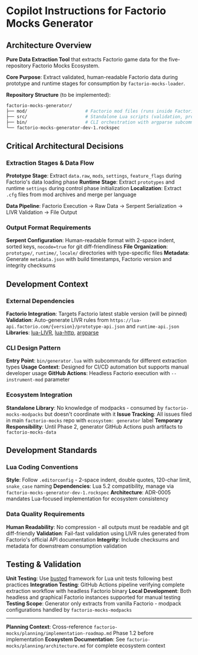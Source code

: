# Copilot Instructions for Factorio Mocks Generator

## Architecture Overview

**Pure Data Extraction Tool** that extracts Factorio game data for the five-repository Factorio Mocks Ecosystem.

**Core Purpose**: Extract validated, human-readable Factorio data during prototype and runtime stages for consumption
by `factorio-mocks-loader`.

**Repository Structure** (to be implemented):

```bash
factorio-mocks-generator/
├── mod/                      # Factorio mod files (runs inside Factorio)
├── src/                      # Standalone Lua scripts (validation, processing)
├── bin/                      # CLI orchestration with argparse subcommands
└── factorio-mocks-generator-dev-1.rockspec
```

## Critical Architectural Decisions

### Extraction Stages & Data Flow

**Prototype Stage**: Extract `data.raw`, `mods`, `settings`, `feature_flags` during Factorio's data loading phase
**Runtime Stage**: Extract `prototypes` and runtime `settings` during control phase initialization
**Localization**: Extract `.cfg` files from mod archives and merge per language

**Data Pipeline**: Factorio Execution → Raw Data → Serpent Serialization → LIVR Validation → File Output

### Output Format Requirements

**Serpent Configuration**: Human-readable format with 2-space indent, sorted keys, `nocode=true` for git diff-friendliness
**File Organization**: `prototype/`, `runtime/`, `locale/` directories with type-specific files
**Metadata**: Generate `metadata.json` with build timestamps, Factorio version and integrity checksums

## Development Context

### External Dependencies

**Factorio Integration**: Targets Factorio latest stable version (will be pinned)
**Validation**: Auto-generate LIVR rules from `https://lua-api.factorio.com/{version}/prototype-api.json` and `runtime-api.json`
**Libraries**: [lua-LIVR](https://fperrad.frama.io/lua-LIVR/), [lua-http](https://daurnimator.github.io/lua-http/0.4/), [argparse](https://github.com/luarocks/argparse)

### CLI Design Pattern

**Entry Point**: `bin/generator.lua` with subcommands for different extraction types
**Usage Context**: Designed for CI/CD automation but supports manual developer usage
**GitHub Actions**: Headless Factorio execution with `--instrument-mod` parameter

### Ecosystem Integration

**Standalone Library**: No knowledge of modpacks - consumed by `factorio-mocks-modpacks` but doesn't coordinate with it
**Issue Tracking**: All issues filed in main `factorio-mocks` repo with `ecosystem: generator` label
**Temporary Responsibility**: Until Phase 2, generator GitHub Actions push artifacts to `factorio-mocks-data`

## Development Standards

### Lua Coding Conventions

**Style**: Follow `.editorconfig` - 2-space indent, double quotes, 120-char limit, `snake_case` naming
**Dependencies**: Lua 5.2 compatibility, manage via `factorio-mocks-generator-dev-1.rockspec`
**Architecture**: ADR-0005 mandates Lua-focused implementation for ecosystem consistency

### Data Quality Requirements

**Human Readability**: No compression - all outputs must be readable and git diff-friendly
**Validation**: Fail-fast validation using LIVR rules generated from Factorio's official API documentation
**Integrity**: Include checksums and metadata for downstream consumption validation

## Testing & Validation

**Unit Testing**: Use [busted](https://lunarmodules.github.io/busted/) framework for Lua unit tests following best practices
**Integration Testing**: GitHub Actions pipeline verifying complete extraction workflow with headless Factorio binary
**Local Development**: Both headless and graphical Factorio instances supported for manual testing
**Testing Scope**: Generator only extracts from vanilla Factorio - modpack configurations handled by `factorio-mocks-modpacks`

---

**Planning Context**: Cross-reference `factorio-mocks/planning/implementation-roadmap.md` Phase 1.2 before implementation
**Ecosystem Documentation**: See `factorio-mocks/planning/architecture.md` for complete ecosystem context
